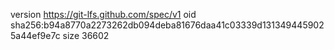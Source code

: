version https://git-lfs.github.com/spec/v1
oid sha256:b94a8770a2273262db094deba81676daa41c03339d1313494459025a44ef9e7c
size 36602
